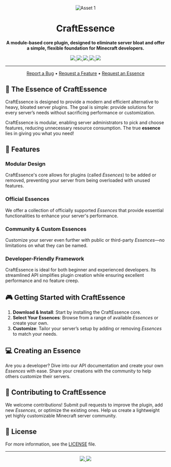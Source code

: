 <p align="center">
  <img src="https://github.com/user-attachments/assets/b9e4e582-cce9-491c-9c87-97db0ac8c87d" alt="Asset 1">
</p>

<h1 align="center">CraftEssence</h1>
<p align="center">
  <strong>A module-based core plugin, designed to eliminate server bloat and offer a simple, flexible foundation for Minecraft developers.</strong>
</p>

<p align="center">
  <a href="https://github.com/TheRealPerson98/CraftEssence/stargazers">
    <img src="https://img.shields.io/github/stars/TheRealPerson98/CraftEssence.svg?style=social&label=Star">
  </a>
  <a href="https://github.com/TheRealPerson98/CraftEssence/network/members">
    <img src="https://img.shields.io/github/forks/TheRealPerson98/CraftEssence.svg?style=social&label=Fork">
  </a>
  <a href="https://github.com/TheRealPerson98/CraftEssence/issues">
    <img src="https://img.shields.io/github/issues/TheRealPerson98/CraftEssence.svg?style=plastic">
  </a>
  <a href="https://github.com/TheRealPerson98/CraftEssence/pulls">
    <img src="https://img.shields.io/github/issues-pr/TheRealPerson98/CraftEssence.svg?style=plastic">
  </a>
  <a href="https://www.codefactor.io/repository/github/therealperson98/craftessence">
    <img src="https://www.codefactor.io/repository/github/therealperson98/craftessence/badge">
  </a>
</p>

---

<p align="center">
  <a href="https://github.com/TheRealPerson98/CraftEssence/issues">Report a Bug</a> • 
  <a href="https://github.com/TheRealPerson98/CraftEssence/issues">Request a Feature</a> • 
  <a href="https://github.com/TheRealPerson98/CraftEssence/issues">Request an Essence</a>
</p>

## 🌟 **The Essence of CraftEssence**

CraftEssence is designed to provide a modern and efficient alternative to heavy, bloated server plugins. The goal is
simple: provide solutions for every server’s needs without sacrificing performance or customization.

CraftEssence is modular, enabling server administrators to pick and choose features, reducing unnecessary resource
consumption. The true **essence** lies in giving you what you need!

## 🚀 **Features**

### Modular Design

CraftEssence's core allows for plugins (called *Essences*) to be added or removed, preventing your server from being
overloaded with unused features.

### Official Essences

We offer a collection of officially supported *Essences* that provide essential functionalities to enhance your server's
performance.

### Community & Custom Essences

Customize your server even further with public or third-party *Essences*—no limitations on what they can be named.

### Developer-Friendly Framework

CraftEssence is ideal for both beginner and experienced developers. Its streamlined API simplifies plugin creation while
ensuring excellent performance and no feature creep.

## 🎮 **Getting Started with CraftEssence**

1. **Download & Install**: Start by installing the CraftEssence core.
2. **Select Your Essences**: Browse from a range of available *Essences* or create your own.
3. **Customize**: Tailor your server’s setup by adding or removing *Essences* to match your needs.

## 💻 **Creating an Essence**

Are you a developer? Dive into our API documentation and create your own *Essences* with ease. Share your creations with
the community to help others customize their servers.

## 🤝 **Contributing to CraftEssence**

We welcome contributions! Submit pull requests to improve the plugin, add new *Essences*, or optimize the existing ones.
Help us create a lightweight yet highly customizable Minecraft server community.

## 📜 **License**

For more information, see the [LICENSE](LICENSE) file.

---

<p align="center">
  <a href="https://github.com/TheRealPerson98/CraftEssence/stargazers">
    <img src="https://img.shields.io/github/stars/TheRealPerson98/CraftEssence.svg?style=social&label=Star">
  </a>
  <a href="https://github.com/TheRealPerson98/CraftEssence/network/members">
    <img src="https://img.shields.io/github/forks/TheRealPerson98/CraftEssence.svg?style=social&label=Fork">
  </a>
</p>
